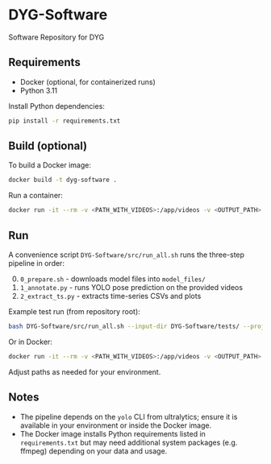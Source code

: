 # DYG-Software
Software Repository for DYG

## Requirements
- Docker (optional, for containerized runs)
- Python 3.11

Install Python dependencies:

```bash
pip install -r requirements.txt
```

## Build (optional)
To build a Docker image:

```bash
docker build -t dyg-software .
```

Run a container:

```bash
docker run -it --rm -v <PATH_WITH_VIDEOS>:/app/videos -v <OUTPUT_PATH>:/app/output -v <MODEL_STORAGE>:/app/DYG_Software/model_files dyg-software /bin/bash
```

## Run
A convenience script `DYG-Software/src/run_all.sh` runs the three-step pipeline in order:

0. `0_prepare.sh` - downloads model files into `model_files/`
1. `1_annotate.py` - runs YOLO pose prediction on the provided videos
2. `2_extract_ts.py` - extracts time-series CSVs and plots

Example test run (from repository root):

```bash
bash DYG-Software/src/run_all.sh --input-dir DYG-Software/tests/ --project test_project
```
Or in Docker: 
```bash
docker run -it --rm -v <PATH_WITH_VIDEOS>:/app/videos -v <OUTPUT_PATH>:/app/output -v <MODEL_STORAGE>:/app/DYG_Software/model_files dyg-software /app/src/run_all.sh --input-dir /app/videos/ --project test_project
``` 

Adjust paths as needed for your environment.

## Notes
- The pipeline depends on the `yolo` CLI from ultralytics; ensure it is available in your environment or inside the Docker image.
- The Docker image installs Python requirements listed in `requirements.txt` but may need additional system packages (e.g. ffmpeg) depending on your data and usage.
